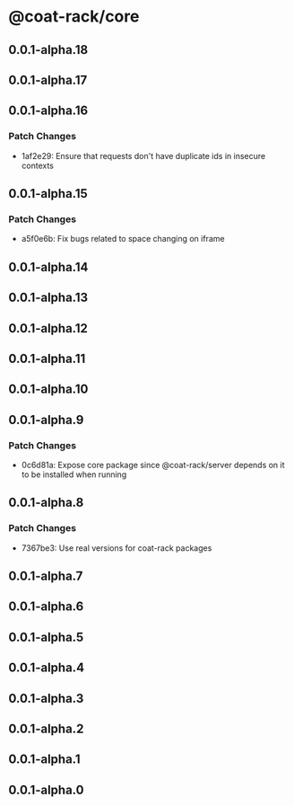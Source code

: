 # @coat-rack/core

## 0.0.1-alpha.18

## 0.0.1-alpha.17

## 0.0.1-alpha.16

### Patch Changes

- 1af2e29: Ensure that requests don't have duplicate ids in insecure contexts

## 0.0.1-alpha.15

### Patch Changes

- a5f0e6b: Fix bugs related to space changing on iframe

## 0.0.1-alpha.14

## 0.0.1-alpha.13

## 0.0.1-alpha.12

## 0.0.1-alpha.11

## 0.0.1-alpha.10

## 0.0.1-alpha.9

### Patch Changes

- 0c6d81a: Expose core package since @coat-rack/server depends on it to be installed when running

## 0.0.1-alpha.8

### Patch Changes

- 7367be3: Use real versions for coat-rack packages

## 0.0.1-alpha.7

## 0.0.1-alpha.6

## 0.0.1-alpha.5

## 0.0.1-alpha.4

## 0.0.1-alpha.3

## 0.0.1-alpha.2

## 0.0.1-alpha.1

## 0.0.1-alpha.0
